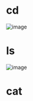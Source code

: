 # cd
![image](https://github.com/jasmine-le29/cse15l-lab-reports/assets/116687332/e696aef1-eabb-4f50-b6f6-005ed31e36ed)

# ls
![image](https://github.com/jasmine-le29/cse15l-lab-reports/assets/116687332/246e6273-6a97-4c70-b7d7-ad7242c14720)

# cat
